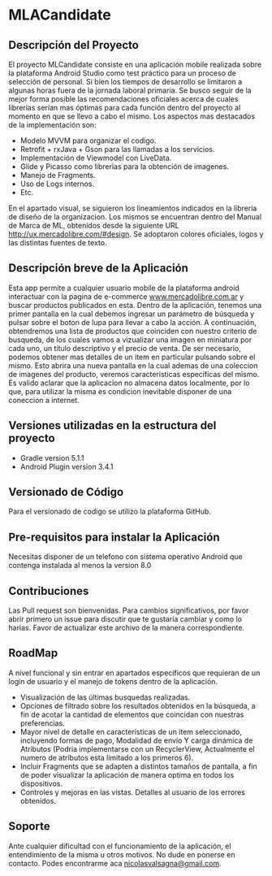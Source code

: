 # MLACandidate

## Descripción del Proyecto
El proyecto MLCandidate consiste en una aplicación mobile realizada sobre la plataforma Android Studio como test práctico para un proceso de selección de personal.
Si bien los tiempos de desarrollo se limitaron a algunas horas fuera de la jornada laboral primaria.
Se busco seguir de la mejor forma posible las recomendaciones oficiales acerca de cuales librerias serían mas óptimas para cada función dentro del proyecto al momento en que se llevo a cabo el mismo.
 Los aspectos mas destacados de la implementación son:
- Modelo MVVM para organizar el codigo. 	
- Retrofit + rxJava + Gson para las llamadas a los servicios.
- Implementación de Viewmodel con LiveData.  
- Glide y Picasso como librerias para la obtención de imagenes.
- Manejo de Fragments.
- Uso de Logs internos.
- Etc.

En el apartado visual, se siguieron los lineamientos indicados en la libreria de diseño de la organizacion. 
Los mismos se encuentran dentro del Manual de Marca de ML, obtenidos desde la siguiente URL http://ux.mercadolibre.com/#design.
Se adoptaron colores oficiales, logos y las distintas fuentes de texto.


## Descripción breve de la Aplicación
Esta app permite a cualquier usuario mobile de la plataforma android interactuar con la pagina de e-commerce www.mercadolibre.com.ar y buscar productos publicados en esta.
Dentro de la aplicación, tenemos una primer pantalla en la cual debemos ingresar un parámetro de búsqueda y
pulsar sobre el boton de lupa para llevar a cabo la acción.
A continuación, obtendremos una lista de productos que coinciden con nuestro criterio de busqueda, de los cuales vamos
a vizualizar una imagen en miniatura por cada uno, un título descriptivo y el precio de venta.
De ser necesario, podemos obtener mas detalles de un item en particular pulsando sobre el mismo. Esto abrira una nueva pantalla en la cual ademas de una coleccion de imagenes del producto, veremos caracteristicas específicas del mismo.
Es valido aclarar que la aplicacion no almacena datos localmente, por lo que, para utilizar la misma es condicion inevitable disponer de una coneccion a internet.


## Versiones utilizadas en la estructura del proyecto
- Gradle version 			      5.1.1
- Android Plugin version 		3.4.1


## Versionado de Código
Para el versionado de codigo se utilizo la plataforma GitHub.


## Pre-requisitos para instalar la Aplicación
Necesitas disponer de un telefono con sistema operativo Android que contenga instalada al menos la version 8.0 


## Contribuciones
Las Pull request son bienvenidas. Para cambios significativos, por favor abrir primero un issue para discutir que te gustaria cambiar y como lo harias.
Favor de actualizar este archivo de la manera correspondiente.


## RoadMap
A nivel funcional y sin entrar en apartados específicos que requieran de un login de usuario y el manejo de tokens dentro de la aplicación.	

- Visualización de las últimas busquedas realizadas.
- Opciones de filtrado sobre los resultados obtenidos en la búsqueda, a fin de acotar la cantidad de elementos que coincidan con nuestras preferencias.
- Mayor nivel de detalle en características de un item seleccionado, incluyendo formas de pago, Modalidad de envío Y carga dinámica de Atributos (Podria implementarse con un RecyclerView, Actualmente el numero de atributos esta limitado a los primeros 6).
- Incluir Fragments que se adapten a distintos tamaños de pantalla, a fin de poder visualizar la aplicación de manera optima en todos los dispositivos.
- Controles y mejoras en las vistas. Detalles al usuario de los errores obtenidos.


## Soporte
Ante cualquier dificultad con el funcionamiento de la aplicación, el entendimiento de la misma u otros motivos. No dude en ponerse en contacto. Podes encontrarme aca nicolasvalsagna@gmail.com.


